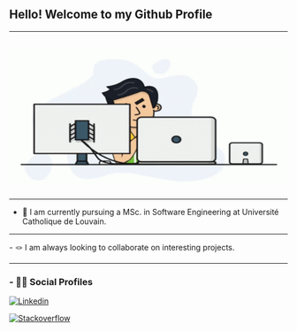 <h2 align='left'>Hello! Welcome to my Github Profile</h2>
<hr>
<h2><img src="https://github.com/AndrewArnita/AndrewArnita/blob/main/assets/programmer.gif" width="550px" height="250px"></h2>
<hr>

- 🏫 I am currently pursuing a MSc. in Software Engineering at Université Catholique de Louvain.

<hr>
- 🪢 I am always looking to collaborate on interesting projects.

<hr>
<h3 align='left'>- 👨‍💻 Social Profiles</h3>

<div align='left'>

[![Linkedin](https://img.shields.io/badge/linkedin-%230077B5.svg?&style=for-the-badge&logo=linkedin&logoColor=white)](https://www.linkedin.com/in/andrewarnita/)

[![Stackoverflow](https://img.shields.io/badge/Stack%20Overflow-%23FF5722.svg?&style=for-the-badge&logo=stackoverflow&logoColor=white)](https://stackoverflow.com/users/17046403/andrew-arnita)

</div>

<!-- [![Anurag's GitHub stats](https://github-readme-stats.vercel.app/api?username=AndrewArnita)](https://github.com/anuraghazra/github-readme-stats) -->
